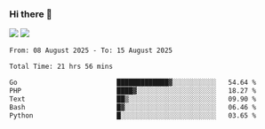### Hi there 👋️

![](https://komarev.com/ghpvc/?username=Loner1024)
![](https://hit.yhype.me/github/profile?account_id=20189164)

<!--START_SECTION:waka-->

```txt
From: 08 August 2025 - To: 15 August 2025

Total Time: 21 hrs 56 mins

Go                         █████████████▓░░░░░░░░░░░   54.64 %
PHP                        ████▓░░░░░░░░░░░░░░░░░░░░   18.27 %
Text                       ██▒░░░░░░░░░░░░░░░░░░░░░░   09.90 %
Bash                       █▓░░░░░░░░░░░░░░░░░░░░░░░   06.46 %
Python                     █░░░░░░░░░░░░░░░░░░░░░░░░   03.65 %
```

<!--END_SECTION:waka-->



